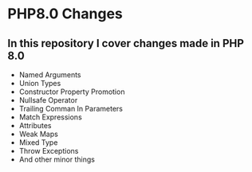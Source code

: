 # PHP8.0 Changes

## In this repository I cover changes made in PHP 8.0

- Named Arguments
- Union Types
- Constructor Property Promotion
- Nullsafe Operator
- Trailing Comman In Parameters
- Match Expressions
- Attributes
- Weak Maps
- Mixed Type
- Throw Exceptions
- And other minor things
